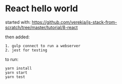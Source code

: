 # React hello world

started with: https://github.com/verekia/js-stack-from-scratch/tree/master/tutorial/8-react

then added:
```
1. gulp connect to run a webserver
2. jest for testing
```

to run:
```
yarn install
yarn start
yarn test
```
